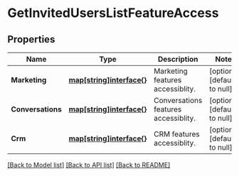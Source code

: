 # GetInvitedUsersListFeatureAccess

## Properties
Name | Type | Description | Notes
------------ | ------------- | ------------- | -------------
**Marketing** | [**map[string]interface{}**](interface{}.md) | Marketing features accessiblity. | [optional] [default to null]
**Conversations** | [**map[string]interface{}**](interface{}.md) | Conversations features accessiblity. | [optional] [default to null]
**Crm** | [**map[string]interface{}**](interface{}.md) | CRM features accessiblity. | [optional] [default to null]

[[Back to Model list]](../README.md#documentation-for-models) [[Back to API list]](../README.md#documentation-for-api-endpoints) [[Back to README]](../README.md)


